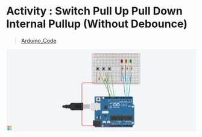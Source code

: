 # Activity : Switch Pull Up Pull Down Internal Pullup (Without Debounce)
> [Arduino_Code](./Switch_Pullup_Pulldown.ino)

![Switch_Pullup_Pulldown ](../../img/Switch_Pullup_pulldown_Activity.png)